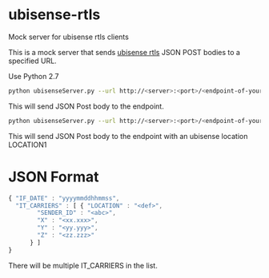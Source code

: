 # ubisense-rtls
Mock server for ubisense rtls clients

This is a mock server that sends [ubisense rtls](http://ubisense.net/en/products/rtls-platform) JSON POST bodies to a specified URL.

Use Python 2.7

```bash
python ubisenseServer.py --url http://<server>:<port>/<endpoint-of-your-client>
```
This will send JSON Post body to the endpoint.

```bash
python ubisenseServer.py --url http://<server>:<port>/<endpoint-of-your-client> --location LOCATION1
```
This will send JSON Post body to the endpoint with an ubisense location LOCATION1

# JSON Format

```javascript
{ "IF_DATE" : "yyyymmddhhmmss",
  "IT_CARRIERS" : [ { "LOCATION" : "<def>",
        "SENDER_ID" : "<abc>",
        "X" : "<xx.xxx>",
        "Y" : "<yy.yyy>",
        "Z" : "<zz.zzz>"
      } ]
}
```
There will be multiple IT_CARRIERS in the list.
